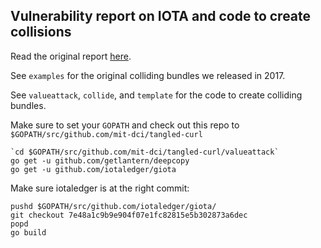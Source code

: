 ## Vulnerability report on IOTA and code to create collisions

Read the original report [here](vuln-iota.md).

See `examples` for the original colliding bundles we released in 2017.

See `valueattack`, `collide`, and `template` for the code to create colliding bundles.

Make sure to set your `GOPATH` and check out this repo to `$GOPATH/src/github.com/mit-dci/tangled-curl`

```
`cd $GOPATH/src/github.com/mit-dci/tangled-curl/valueattack`
go get -u github.com/getlantern/deepcopy
go get -u github.com/iotaledger/giota
```

Make sure iotaledger is at the right commit:

```
pushd $GOPATH/src/github.com/iotaledger/giota/
git checkout 7e48a1c9b9e904f07e1fc82815e5b302873a6dec
popd
go build
```


